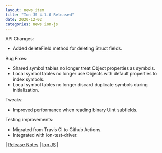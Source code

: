 ```yaml
---
layout: news_item
title: "Ion JS 4.1.0 Released"
date: 2020-12-02
categories: news ion-js
---
```


API Changes:
* Added deleteField method for deleting Struct fields.

Bug Fixes:
* Shared symbol tables no longer treat Object properties as symbols.
* Local symbol tables no longer use Objects with default properties to index symbols.
* Local symbol tables no longer discard duplicate symbols during initialization.

Tweaks:
* Improved performance when reading binary UInt subfields.

Testing improvements:
* Migrated from Travis CI to Github Actions.
* Integrated with ion-test-driver.

| [Release Notes](https://github.com/amzn/ion-js/releases/tag/v4.1.0) | [Ion JS](https://github.com/amzn/ion-js) |
